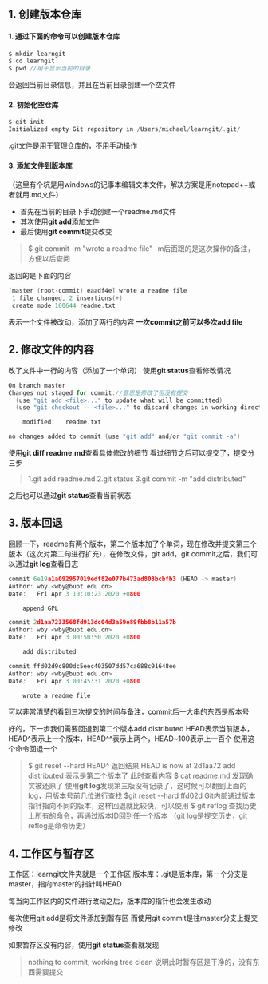 ## 1. 创建版本仓库
#### 1. 通过下面的命令可以创建版本仓库
```c
$ mkdir learngit
$ cd learngit
$ pwd //用于显示当前的目录
```
会返回当前目录信息，并且在当前目录创建一个空文件

#### 2. 初始化空仓库
```c
$ git init
Initialized empty Git repository in /Users/michael/learngit/.git/
```
.git文件是用于管理仓库的，不用手动操作

#### 3. 添加文件到版本库
（这里有个坑是用windows的记事本编辑文本文件，解决方案是用notepad++或者就用.md文件）
+ 首先在当前的目录下手动创建一个readme.md文件
+ 其次使用**git add**添加文件
+ 最后使用**git commit**提交改变
>$ git commit -m "wrote a readme file"
-m后面跟的是这次操作的备注，方便以后查阅

返回的是下面的内容
```c
[master (root-commit) eaadf4e] wrote a readme file
 1 file changed, 2 insertions(+)
 create mode 100644 readme.txt
```
表示一个文件被改动，添加了两行的内容
**一次commit之前可以多次add file**

## 2. 修改文件的内容
改了文件中一行的内容（添加了一个单词）
使用**git status**查看修改情况
```c
On branch master
Changes not staged for commit://意思是修改了但没有提交
  (use "git add <file>..." to update what will be committed)
  (use "git checkout -- <file>..." to discard changes in working directory)

	modified:   readme.txt

no changes added to commit (use "git add" and/or "git commit -a")
```
使用**git diff readme.md**查看具体修改的细节
看过细节之后可以提交了，提交分三步
>1.git add readme.md
>2.git status
>3.git commit -m "add distributed"

之后也可以通过**git status**查看当前状态

## 3. 版本回退
回顾一下，readme有两个版本，第二个版本加了个单词，现在修改并提交第三个版本（这次对第二句进行扩充），在修改文件，git add，git commit之后，我们可以通过**git log**查看日志
```c
commit 6e19a1a092957019edf82e077b473ad803bcbfb3 (HEAD -> master)
Author: wby <wby@bupt.edu.cn>
Date:   Fri Apr 3 10:10:23 2020 +0800

    append GPL

commit 2d1aa7233568fd913dc04d3a59e89fbb8b11a57b
Author: wby <wby@bupt.edu.cn>
Date:   Fri Apr 3 00:50:50 2020 +0800

    add distributed

commit ffd02d9c800dc5eec403507dd57ca688c91648ee
Author: wby <wby@bupt.edu.cn>
Date:   Fri Apr 3 00:45:31 2020 +0800

    wrote a readme file
```
可以非常清楚的看到三次提交的时间与备注，commit后一大串的东西是版本号

好的，下一步我们需要回退到第二个版本add distributed
HEAD表示当前版本，HEAD^表示上一个版本，HEAD^^表示上两个，HEAD~100表示上一百个
使用这个命令回退一个
>$ git reset --hard HEAD^
返回结果
>HEAD is now at 2d1aa72 add distributed
表示是第二个版本了
此时查看内容
>$ cat readme.md
发现确实被还原了
使用**git log**发现第三版没有记录了，这时候可以翻到上面的log，用版本号前几位进行查找
>$git reset --hard ffd02d
Git内部通过版本指针指向不同的版本，这样回退就比较快，可以使用
>$ git reflog
查找历史上所有的命令，再通过版本ID回到任一个版本
（git log是提交历史，git reflog是命令历史）

## 4. 工作区与暂存区
工作区：learngit文件夹就是一个工作区
版本库：.git是版本库，第一个分支是master，指向master的指针叫HEAD
 
每当向工作区内的文件进行改动之后，版本库的指针也会发生改动
 
每次使用git add是将文件添加到暂存区
而使用git commit是往master分支上提交修改
 
如果暂存区没有内容，使用**git status**查看就发现
>nothing to commit, working tree clean
说明此时暂存区是干净的，没有东西需要提交


